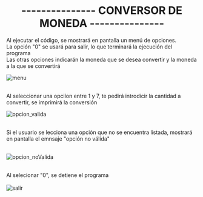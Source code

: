 <h1 align="center">--------------- CONVERSOR DE MONEDA ---------------</h1>

Al ejecutar el código, se mostrará en pantalla un menú de opciones.<br>
La opción "0" se usará para salir, lo que terminará la ejecución del programa <br>
Las otras opciones indicarán la moneda que se desea convertir y la moneda a la que se convertirá <br>

![menu](https://github.com/user-attachments/assets/7b8705a2-c5c7-4b30-82c0-53caf852fc78) <br><br>

Al seleccionar una opciíon entre 1 y 7, te pedirá introdicir la cantidad a convertir, se imprimirá la conversión <br>

![opcion_valida](https://github.com/user-attachments/assets/fdae3a9b-a0e5-4a15-b125-6e2b3f9f94ac) <br><br>

Si el usuario se lecciona una opción que no se encuentra listada, mostrará en pantalla el emnsaje "opción no válida" <br><br>

![opcion_noValida](https://github.com/user-attachments/assets/96bb3ad4-6ff9-4ddc-ad9d-ae7f5d131330)<br><br>

Al selecionar "0", se detiene el programa <br><br>
![salir](https://github.com/user-attachments/assets/095836ef-aff7-4f77-a257-7dfdd9bdc88c)
